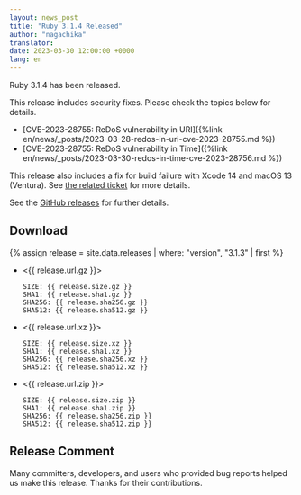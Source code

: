 ```yaml
---
layout: news_post
title: "Ruby 3.1.4 Released"
author: "nagachika"
translator:
date: 2023-03-30 12:00:00 +0000
lang: en
---
```


Ruby 3.1.4 has been released.

This release includes security fixes.
Please check the topics below for details.

* [CVE-2023-28755: ReDoS vulnerability in URI]({%link en/news/_posts/2023-03-28-redos-in-uri-cve-2023-28755.md %})
* [CVE-2023-28755: ReDoS vulnerability in Time]({%link en/news/_posts/2023-03-30-redos-in-time-cve-2023-28756.md %})

This release also includes a fix for build failure with Xcode 14 and macOS 13 (Ventura).
See [the related ticket](https://bugs.ruby-lang.org/issues/18912) for more details.

See the [GitHub releases](https://github.com/ruby/ruby/releases/tag/v3_1_4) for further details.

## Download

{% assign release = site.data.releases | where: "version", "3.1.3" | first %}

* <{{ release.url.gz }}>

      SIZE: {{ release.size.gz }}
      SHA1: {{ release.sha1.gz }}
      SHA256: {{ release.sha256.gz }}
      SHA512: {{ release.sha512.gz }}

* <{{ release.url.xz }}>

      SIZE: {{ release.size.xz }}
      SHA1: {{ release.sha1.xz }}
      SHA256: {{ release.sha256.xz }}
      SHA512: {{ release.sha512.xz }}

* <{{ release.url.zip }}>

      SIZE: {{ release.size.zip }}
      SHA1: {{ release.sha1.zip }}
      SHA256: {{ release.sha256.zip }}
      SHA512: {{ release.sha512.zip }}

## Release Comment

Many committers, developers, and users who provided bug reports helped us make this release.
Thanks for their contributions.
